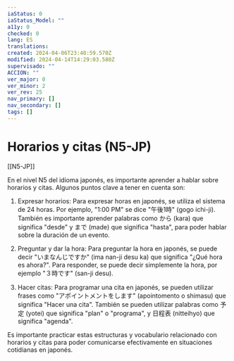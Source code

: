 ```yaml
---
iaStatus: 0
iaStatus_Model: ""
a11y: 0
checked: 0
lang: ES
translations: 
created: 2024-04-06T23:48:59.570Z
modified: 2024-04-14T14:29:03.580Z
supervisado: ""
ACCION: ""
ver_major: 0
ver_minor: 2
ver_rev: 25
nav_primary: []
nav_secondary: []
tags: []
---
```

# Horarios y citas (N5-JP)

[[N5-JP]]

En el nivel N5 del idioma japonés, es importante aprender a hablar sobre horarios y citas. Algunos puntos clave a tener en cuenta son:

1. Expresar horarios: Para expresar horas en japonés, se utiliza el sistema de 24 horas. Por ejemplo, "1:00 PM" se dice "午後1時" (gogo ichi-ji). También es importante aprender palabras como から (kara) que significa "desde" y まで (made) que significa "hasta", para poder hablar sobre la duración de un evento.

2. Preguntar y dar la hora: Para preguntar la hora en japonés, se puede decir "いまなんじですか" (ima nan-ji desu ka) que significa "¿Qué hora es ahora?". Para responder, se puede decir simplemente la hora, por ejemplo "３時です" (san-ji desu).

3. Hacer citas: Para programar una cita en japonés, se pueden utilizar frases como "アポイントメントをします" (apointomento o shimasu) que significa "Hacer una cita". También se pueden utilizar palabras como 予定 (yotei) que significa "plan" o "programa", y 日程表 (nitteihyo) que significa "agenda".

Es importante practicar estas estructuras y vocabulario relacionado con horarios y citas para poder comunicarse efectivamente en situaciones cotidianas en japonés.
